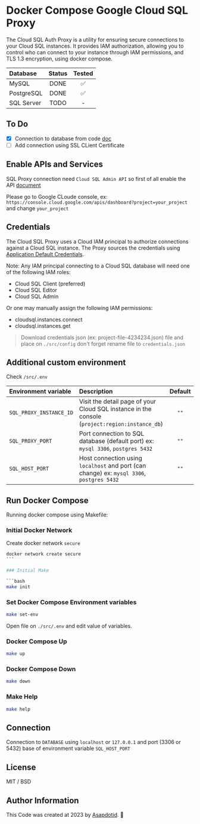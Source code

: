 # Docker Compose Google Cloud SQL Proxy

The Cloud SQL Auth Proxy is a utility for ensuring secure connections to your Cloud SQL instances. It provides IAM authorization, allowing you to control who can connect to your instance through IAM permissions, and TLS 1.3 encryption, using docker compose.

| Database   | Status | Tested |
| :--------- | :----: | :----: |
| MySQL      |  DONE  |   ✅   |
| PostgreSQL |  DONE  |   ✅   |
| SQL Server |  TODO  |   -    |

## To Do

-   [x] Connection to database from code [doc](https://github.com/asapdotid/dcc-cloud-sql-proxy#connection)
-   [ ] Add connection using SSL CLient Certificate

## Enable APIs and Services

SQL Proxy connection need `Cloud SQL Admin API` so first of all enable the API [document](https://cloud.google.com/sql/docs/introduction)

Please go to Google CLoude console, ex: `https://console.cloud.google.com/apis/dashboard?project=your_project` and change `your_project`

## Credentials

The Cloud SQL Proxy uses a Cloud IAM principal to authorize connections against a Cloud SQL instance. The Proxy sources the credentials using [Application Default Credentials](https://cloud.google.com/docs/authentication/production).

Note: Any IAM principal connecting to a Cloud SQL database will need one of the following IAM roles:

-   Cloud SQL Client (preferred)
-   Cloud SQL Editor
-   Cloud SQL Admin

Or one may manually assign the following IAM permissions:

-   cloudsql.instances.connect
-   cloudsql.instances.get

> Download credentials json (ex: project-file-4234234.json) file and place on `./src/config` don't forget rename file to `credentials.json`

## Additional custom environment

Check `/src/.env`

| Environment variable    | Description                                                                                    | Default |
| :---------------------- | :--------------------------------------------------------------------------------------------- | :-----: |
| `SQL_PROXY_INSTANCE_ID` | Visit the detail page of your Cloud SQL instance in the console (`project:region:instance_db`) |  `""`   |
| `SQL_PROXY_PORT`        | Port connection to SQL database (default port) ex: `mysql 3306`, `postgres 5432`               |  `""`   |
| `SQL_HOST_PORT`         | Host connection using `localhost` and port (can change) ex: `mysql 3306`, `postgres 5432`      |  `""`   |

## Run Docker Compose

Running docker compose using Makefile:

### Initial Docker Network

Create docker network `secure`

````bash
docker network create secure
```

### Initial Make

```bash
make init
````

### Set Docker Compose Environment variables

```bash
make set-env
```

Open file on `./src/.env` and edit value of variables.

### Docker Compose Up

```bash
make up
```

### Docker Compose Down

```bash
make down
```

### Make Help

```bash
make help
```

## Connection

Connection to `DATABASE` using `localhost` or `127.0.0.1` and port (3306 or 5432) base of environment variable `SQL_HOST_PORT`

## License

MIT / BSD

## Author Information

This Code was created at 2023 by [Asapdotid](https://github.com/asapdotid). 🚀
